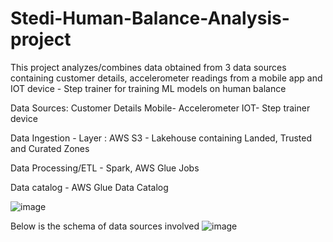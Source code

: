 # Stedi-Human-Balance-Analysis-project

This project analyzes/combines data obtained from 3 data sources containing customer details, accelerometer readings from a mobile app and IOT device - Step trainer
for training ML models on human balance

Data Sources:
Customer Details
Mobile- Accelerometer
IOT- Step trainer device

Data Ingestion - Layer : AWS S3 - Lakehouse containing Landed, Trusted and Curated Zones

Data Processing/ETL - Spark, AWS Glue Jobs

Data catalog - AWS Glue Data Catalog

![image](https://github.com/vijayaraghavanka/Stedi-Human-Balance-Analysis-project/assets/165424511/e6578c37-d3bf-4e35-a8d0-c134f638c424)

Below is the schema of data sources involved
![image](https://github.com/vijayaraghavanka/Stedi-Human-Balance-Analysis-project/assets/165424511/613eebce-cc97-4bec-a1fb-28f1d353d288)
